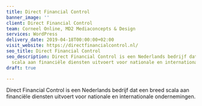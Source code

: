 ```yaml
---
title: Direct Financial Control
banner_image: ''
client: Direct Financial Control
team: Corneel Online, MD2 Mediaconcepts & Design
services: WordPress
delivery_date: 2019-04-18T00:00:00+02:00
visit_website: https://directfinancialcontrol.nl/
seo_title: Direct Financial Control
seo_description: Direct Financial Control is een Nederlands bedrijf dat een breed
  scala aan financiële diensten uitvoert voor nationale en internationale ondernemingen.
draft: true

---
```

Direct Financial Control is een Nederlands bedrijf dat een breed scala aan financiële diensten uitvoert voor nationale en internationale ondernemingen.
